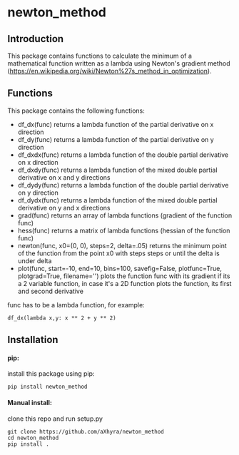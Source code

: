 newton_method
=============

## Introduction
This package contains functions to calculate the minimum of a mathematical function written as a lambda using Newton's
gradient method (https://en.wikipedia.org/wiki/Newton%27s_method_in_optimization).

## Functions
This package contains the following functions:
* df_dx(func) returns a lambda function of the partial derivative on x direction
* df_dy(func) returns a lambda function of the partial derivative on y direction
* df_dxdx(func) returns a lambda function of the double partial derivative on x direction
* df_dxdy(func) returns a lambda function of the mixed double partial derivative on x and y directions
* df_dydy(func) returns a lambda function of the double partial derivative on y direction
* df_dydx(func) returns a lambda function of the mixed double partial derivative on y and x directions
* grad(func) returns an array of lambda functions (gradient of the function func)
* hess(func) returns a matrix of lambda functions (hessian of the function func)
* newton(func, x0=(0, 0), steps=2, delta=.05) returns the minimum point of the function from the point x0 with steps
steps or until the delta is under delta
* plot(func, start=-10, end=10, bins=100, savefig=False, plotfunc=True, plotgrad=True, filename='') plots the function
func with its gradient if its a 2 variable function, in case it's a 2D function plots the function, its first and second
derivative

func has to be a lambda function, for example: 

    df_dx(lambda x,y: x ** 2 + y ** 2)

## Installation
#### pip:
install this package using pip:

    pip install newton_method
#### Manual install:
clone this repo and run setup.py
 
    git clone https://github.com/aXhyra/newton_method
    cd newton_method
    pip install .

